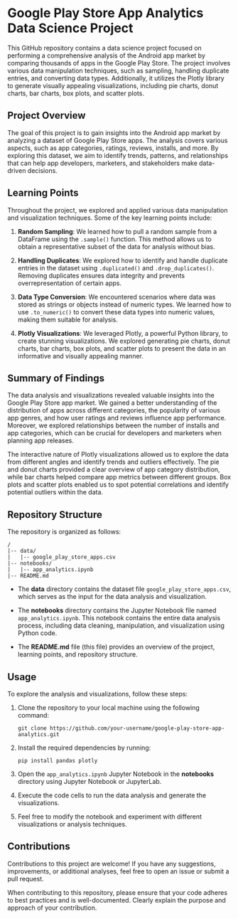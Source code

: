 # Google Play Store App Analytics Data Science Project

This GitHub repository contains a data science project focused on performing a comprehensive analysis of the Android app market by comparing thousands of apps in the Google Play Store. The project involves various data manipulation techniques, such as sampling, handling duplicate entries, and converting data types. Additionally, it utilizes the Plotly library to generate visually appealing visualizations, including pie charts, donut charts, bar charts, box plots, and scatter plots.

## Project Overview

The goal of this project is to gain insights into the Android app market by analyzing a dataset of Google Play Store apps. The analysis covers various aspects, such as app categories, ratings, reviews, installs, and more. By exploring this dataset, we aim to identify trends, patterns, and relationships that can help app developers, marketers, and stakeholders make data-driven decisions.

## Learning Points

Throughout the project, we explored and applied various data manipulation and visualization techniques. Some of the key learning points include:

1. **Random Sampling**: We learned how to pull a random sample from a DataFrame using the `.sample()` function. This method allows us to obtain a representative subset of the data for analysis without bias.

2. **Handling Duplicates**: We explored how to identify and handle duplicate entries in the dataset using `.duplicated()` and `.drop_duplicates()`. Removing duplicates ensures data integrity and prevents overrepresentation of certain apps.

3. **Data Type Conversion**: We encountered scenarios where data was stored as strings or objects instead of numeric types. We learned how to use `.to_numeric()` to convert these data types into numeric values, making them suitable for analysis.

4. **Plotly Visualizations**: We leveraged Plotly, a powerful Python library, to create stunning visualizations. We explored generating pie charts, donut charts, bar charts, box plots, and scatter plots to present the data in an informative and visually appealing manner.

## Summary of Findings

The data analysis and visualizations revealed valuable insights into the Google Play Store app market. We gained a better understanding of the distribution of apps across different categories, the popularity of various app genres, and how user ratings and reviews influence app performance. Moreover, we explored relationships between the number of installs and app categories, which can be crucial for developers and marketers when planning app releases.

The interactive nature of Plotly visualizations allowed us to explore the data from different angles and identify trends and outliers effectively. The pie and donut charts provided a clear overview of app category distribution, while bar charts helped compare app metrics between different groups. Box plots and scatter plots enabled us to spot potential correlations and identify potential outliers within the data.

## Repository Structure

The repository is organized as follows:

```
/
|-- data/
|   |-- google_play_store_apps.csv
|-- notebooks/
|   |-- app_analytics.ipynb
|-- README.md
```

- The **data** directory contains the dataset file `google_play_store_apps.csv`, which serves as the input for the data analysis and visualization.

- The **notebooks** directory contains the Jupyter Notebook file named `app_analytics.ipynb`. This notebook contains the entire data analysis process, including data cleaning, manipulation, and visualization using Python code.

- The **README.md** file (this file) provides an overview of the project, learning points, and repository structure.

## Usage

To explore the analysis and visualizations, follow these steps:

1. Clone the repository to your local machine using the following command:
   ```
   git clone https://github.com/your-username/google-play-store-app-analytics.git
   ```

2. Install the required dependencies by running:
   ```
   pip install pandas plotly
   ```

3. Open the `app_analytics.ipynb` Jupyter Notebook in the **notebooks** directory using Jupyter Notebook or JupyterLab.

4. Execute the code cells to run the data analysis and generate the visualizations.

5. Feel free to modify the notebook and experiment with different visualizations or analysis techniques.

## Contributions

Contributions to this project are welcome! If you have any suggestions, improvements, or additional analyses, feel free to open an issue or submit a pull request.

When contributing to this repository, please ensure that your code adheres to best practices and is well-documented. Clearly explain the purpose and approach of your contribution.



